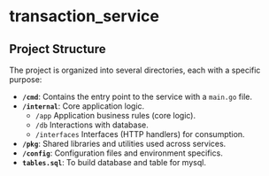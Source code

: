 # transaction_service

## Project Structure

The project is organized into several directories, each with a specific purpose:

- **`/cmd`**: Contains the entry point to the service with a `main.go` file.
- **`/internal`**: Core application logic.
    - `/app`        Application business rules (core logic).
    - `/db`      Interactions with database.
    - `/interfaces`  Interfaces (HTTP handlers) for consumption.
- **`/pkg`**: Shared libraries and utilities used across services.
- **`/config`**: Configuration files and environment specifics.
- **`tables.sql`**: To build  database and  table for mysql.